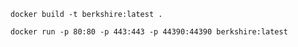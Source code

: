     docker build -t berkshire:latest .

    docker run -p 80:80 -p 443:443 -p 44390:44390 berkshire:latest